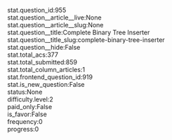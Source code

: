 stat.question_id:955  
stat.question__article__live:None  
stat.question__article__slug:None  
stat.question__title:Complete Binary Tree Inserter  
stat.question__title_slug:complete-binary-tree-inserter  
stat.question__hide:False  
stat.total_acs:377  
stat.total_submitted:859  
stat.total_column_articles:1  
stat.frontend_question_id:919  
stat.is_new_question:False  
status:None  
difficulty.level:2  
paid_only:False  
is_favor:False  
frequency:0  
progress:0  
